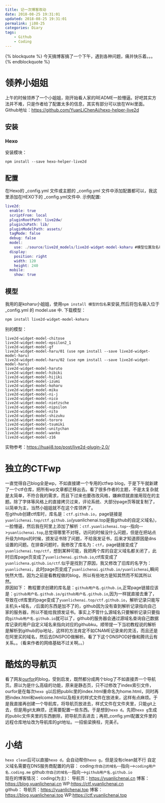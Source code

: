 ```yaml
---
title: 记一次博客改动
date: 2018-08-25 19:31:01
updated: 2018-08-25 19:31:01
permalink: ji08-25
categories: Diary
tags: 
    - Github
    - Coding
---
```

{% blockquote %}
今天搞博客搞了一个下午，遇到各种问题，痛并快乐着。。。
{% endblockquote %}
<!--more-->
# 领养小姐姐
上午的时候领养了一个小姐姐，刚开始看人家的README一脸懵逼。好吧其实方法并不难，只是作者给了配置太多的信息，其实有部分可以放在Wiki里面。
Github地址：https://github.com/YuanLiChenAi/hexo-helper-live2d
## 安装
### Hexo
安装模块：
```
npm install --save hexo-helper-live2d
```
## 配置
在Hexo的 _config.yml 文件或主题的 _config.yml 文件中添加配置都可以，我这里添加在HEXO下的 _config.yml文件中.
示例配置:
```m
live2d:
  enable: true
  scriptFrom: local
  pluginRootPath: live2dw/
  pluginJsPath: lib/
  pluginModelPath: assets/
  tagMode: false
  debug: false
  model:
    use: ./source/live2d_models/live2d-widget-model-koharu #模型位置及名称
  display:
    position: right
    width: 120
    height: 240
  mobile:
    show: true

```
## 模型
我用的是koharu小姐姐，使用`npm install 模型的包名`来安装,然后将包名输入位于 _config.yml 的 model.use 中.
下载模型：
```
npm install live2d-widget-model-koharu
```
别的模型：
```
live2d-widget-model-chitose
live2d-widget-model-epsilon2_1
live2d-widget-model-gf
live2d-widget-model-haru/01 (use npm install --save live2d-widget-model-haru)
live2d-widget-model-haru/02 (use npm install --save live2d-widget-model-haru)
live2d-widget-model-haruto
live2d-widget-model-hibiki
live2d-widget-model-hijiki
live2d-widget-model-izumi
live2d-widget-model-koharu
live2d-widget-model-miku
live2d-widget-model-ni-j
live2d-widget-model-nico
live2d-widget-model-nietzsche
live2d-widget-model-nipsilon
live2d-widget-model-nito
live2d-widget-model-shizuku
live2d-widget-model-tororo
live2d-widget-model-tsumiki
live2d-widget-model-unitychan
live2d-widget-model-wanko
live2d-widget-model-z16
```
实物参考：https://huaji8.top/post/live2d-plugin-2.0/
<br>
# 独立的CTFwp
一直觉得自己blog全是wp，不如直接建一个专用的ctfwp blog，于是下午就新建了一个ctf仓库，把所有wp文章都迁移出去。看了很多作者的主题，不是太复杂就是太简单，不符合我的需求，而且下过来也要改改风格，嫌麻烦就直接用现在的主题。除了字体等风格上的直接拷贝过来，评论系统、大部分page页等就复制了，以简单为主，当然小姐姐就不在这个库领养了。
<br>
在github创建ctf库时，库名是：`ctf.github.io`，page链接是`yuanlichenai.top/ctf.github.io`(yuanlichenai.top是我github的自定义域名)，一脸懵逼，然后我在阿里上添加了解析：`ctf.yuanlichenai.top`--指向-->`yuanlichenai.top`,总觉得哪里不对呀。访问的时候没什么问题，但是在把站点升级为https的时候，颁发证书除了问题，不给我发证书，后来才知道原因是dns设置的问题。在排查问题时，我修改了库名为：`ctf`，page链接变成了`yuanlichenai.top/ctf`，想到某种可能，我把两个库的自定义域名都关闭了，此时旧库page页变成了`yuanlichenai.github.io`,ctf库变成了`yuanlichena.github.io/ctf`.似乎是找到了原因，我又修改了旧库的名字为：`yuanlichenai`，此时page页变成了`yuanlichenai.github.io/yuanlichenai`,瞬间恍然大悟。因为之前是看教程做的blog，所以有些地方是知其然而不知其所以然。
<br>
原因如下：
教程要求创建的库名是：`github用户名.github.io`,正常page链接应该是：`github用户名.github.io/github用户名.github.io`,因为一样就直接去重了，导致在ctf库里的page变成了`yuanlichenai.top/ctf.github.io`，解析记录只能写主机头+域名，`/`后面的东西是加不了的，github因为没有查到解析记录指向自己家的服务器，所以不能给我颁发证书。事实上不管什么源域名只要解析记录只要指向`github用户名.github.io`就可以了，github的服务器会通过源域名查询自己数据库记录的用户自定义域名来指向对应的githubku。顺带提一下当初教程说的解析是解析到github的ip地址，这样的方法肯定不如CNAME记录来的灵活，而且还是在阿里买的域名，然后去DNSPOD做解析。看了下这个DNSPOD好像和腾讯云有关系。。（看来作者的网络基础不过关啊。。）
<br>
# 酷炫的导航页
看了网友[ourfor](https://ourfor.top/)的blog，受到启发，既然都分成两个blog了不如直接弄一个导航页。原以为是什么高级的功能，原来是静态页，只不过修改了index索引文件，ourfor是在每次`hexo g`以后把public里的index.html重命名为home.html，同时再把index.html和welcome.html以及相关的样式文件在放进来，这样有点麻烦。于是我直接再创建一个导航库，将导航页放进去，样式文件在文件夹里，只能git上去，但是用git太麻烦，还需要配置一些东西。于是想到`hexo d`。先把`hexo g`生成的public文件夹里的东西删除，把导航页丢进去；再把_config.yml配置文件里的远程仓库地址改为导航库的git地址。一招偷梁换柱，完美✌。
<br>
# 小结
`hexo clean`后可以直接`hexo d`，会自动帮你`hexo g`，但是没有clean就不行
自定义域名需要在DNS服务商配置的内容：
coding:`你自己的域名`--指向-->`coding用户名.coding.me`
github:`你自己的域名`--指向-->`github用户名.github.io`
<br>
现在的博客情况：
coding(为主)：
导航页：https://yuanlichenai.cn
博客：https://blog.yuanlichenai.cn
WP:https://ctf.yuanlichenai.cn
<br>
github：
导航页：https://yuanlichenai.top
博客：https://blog.yuanlichenai.top
WP:https://ctf.yuanlichenai.top
<br>
<br>
